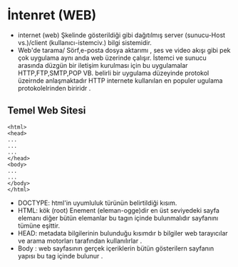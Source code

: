 # İntenret (WEB)
* internet (web) Şkelinde gösterildiği gibi dağıtılmış server (sunucu-Host vs.)/client (kullanıcı-istemciv.)
bilgi sistemidir.
* Web'de tarama/ Sörf,e-posta dosya aktarımı , ses ve video akışı gibi pek çok uygulama aynı anda web üzerinde
çalışır. İstemci ve sunucu arasında düzgün bir iletişim kurulması için bu uygulamalar HTTP,FTP,SMTP,POP VB. belirli bir uygulama
düzeyinde protokol üzeirnde anlaşmaktadır
HTTP internete kullanılan en populer ugulama protokolelrinden biriridr .
## Temel Web Sitesi
``` <!DOCTYPE>
<html>
<head>
...
...
...
</head>
<body>
...
...
</body>
</html>
 ```
* DOCTYPE: html'in uyumluluk türünün belirtildiği kısım.
* HTML: kök (root) Enement (eleman-ogge)dir en üst seviyedeki sayfa elemanı diğer bütün elemanlar bu tagın içinde
bulunmalıdır sayfanını tümüne eşittir.
* HEAD: metadata bilgilerinin bulunduğu kısımdır b bilgiler web tarayıcılar ve arama motorları tarafından kullanılırlar .
* Body : web sayfasının gerçek içeriklerin bütün gösterilern sayfanın yapısı bu tag içinde bulunur .
